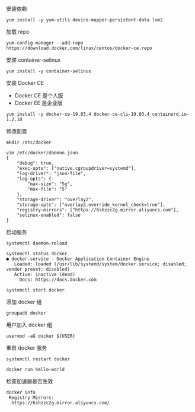 安装依赖

```shell script
yum install -y yum-utils device-mapper-persistent-data lvm2
```

加载 repo

```shell script
yum-config-manager --add-repo https://download.docker.com/linux/centos/docker-ce.repo
```

安装 container-selinux

```shell script
yum install -y container-selinux
```

安装 Docker CE

- Docker CE 是个人版
- Docker EE 是企业版

```shell script
yum install -y docker-ce-19.03.4 docker-ce-cli-19.03.4 containerd.io-1.2.10
```

修改配置

```shell script
mkdir /etc/docker

vim /etc/docker/daemon.json
{
    "debug": true,
    "exec-opts": ["native.cgroupdriver=systemd"],
    "log-driver": "json-file",
    "log-opts": {
        "max-size": "5g",
        "max-file": "5"
    },
    "storage-driver": "overlay2",
    "storage-opts": ["overlay2.override_kernel_check=true"],
    "registry-mirrors": ["https://6shzzc2g.mirror.aliyuncs.com"],
    "selinux-enabled": false
}
```

启动服务

```shell script
systemctl daemon-reload

systemctl status docker
● docker.service - Docker Application Container Engine
   Loaded: loaded (/usr/lib/systemd/system/docker.service; disabled; vendor preset: disabled)
   Active: inactive (dead)
     Docs: https://docs.docker.com

systemctl start docker
```

添加 docker 组

```shell script
groupadd docker
```

用户加入 docker 组

```shell script
usermod -aG docker ${USER}
```

重启 docker 服务

```shell script
systemctl restart docker
```

```shell script
docker run hello-world
```

检查加速器是否生效

```shell script
docker info
 Registry Mirrors:
  https://6shzzc2g.mirror.aliyuncs.com/
```

